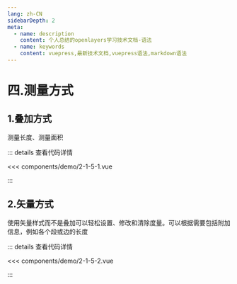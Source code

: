 ```yaml
---
lang: zh-CN
sidebarDepth: 2
meta:
  - name: description
    content: 个人总结的openlayers学习技术文档-语法
  - name: keywords
    content: vuepress,最新技术文档,vuepress语法,markdown语法
---
```


# 四.测量方式

## 1.叠加方式

测量长度、测量面积


  <Container url="http://localhost:8090/resume/demo/?type=openlayers&name=2-1-5-1.vue" />

::: details 查看代码详情

<<< components/demo/2-1-5-1.vue

:::
## 2.矢量方式

使用矢量样式而不是叠加可以轻松设置、修改和清除度量。可以根据需要包括附加信息，例如各个段或边的长度


  <Container url="http://localhost:8090/resume/demo/?type=openlayers&name=2-1-5-2.vue" />

::: details 查看代码详情

<<< components/demo/2-1-5-2.vue

:::
